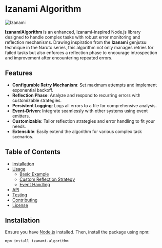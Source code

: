# Izanami Algorithm

![Izanami](https://media.giphy.com/media/3oEjI6SIIHBdRxXI40/giphy.gif)

**IzanamiAlgorithm** is an enhanced, Izanami-inspired Node.js library designed to handle complex tasks with robust error monitoring and reflection mechanisms. Drawing inspiration from the **Izanami** genjutsu technique in the Naruto series, this algorithm not only manages retries for failed tasks but also enforces a reflection phase to encourage introspection and improvement after encountering repeated errors.

## Features

- **Configurable Retry Mechanism**: Set maximum attempts and implement exponential backoff.
- **Reflection Phase**: Analyze and respond to recurring errors with customizable strategies.
- **Persistent Logging**: Logs all errors to a file for comprehensive analysis.
- **Event-Driven**: Integrate seamlessly with other systems using event emitters.
- **Customizable**: Tailor reflection strategies and error handling to fit your needs.
- **Extensible**: Easily extend the algorithm for various complex task scenarios.

## Table of Contents

- [Installation](#installation)
- [Usage](#usage)
  - [Basic Example](#basic-example)
  - [Custom Reflection Strategy](#custom-reflection-strategy)
  - [Event Handling](#event-handling)
- [API](#api)
- [Testing](#testing)
- [Contributing](#contributing)
- [License](#license)

## Installation

Ensure you have [Node.js](https://nodejs.org/) installed. Then, install the package using npm:

```bash
npm install izanami-algorithm
